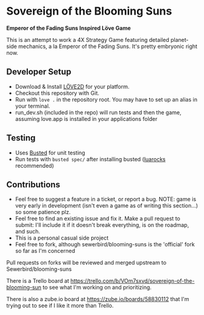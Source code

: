 # Sovereign of the Blooming Suns
**Emperor of the Fading Suns Inspired Löve Game**

This is an attempt to work a 4X Strategy Game featuring detailed planet-side mechanics, a la Emperor of the Fading Suns. It's pretty embryonic right now.

## Developer Setup

- Download & Install [LÖVE2D](https://love2d.org/) for your platform.
- Checkout this repository with Git.
- Run with `love .` in the repository root. You may have to set up an alias in your terminal.
- run_dev.sh (included in the repo) will run tests and then the game, assuming love.app is installed in your applications folder

## Testing

- Uses [Busted](http://olivinelabs.com/busted/) for unit testing
- Run tests with `busted spec/` after installing busted ([luarocks](https://luarocks.org/) recommended)

## Contributions

- Feel free to suggest a feature in a ticket, or report a bug. NOTE: game is very early in development (isn't even a game as of writing this section...) so some patience plz.
- Feel free to find an existing issue and fix it. Make a pull request to submit: I'll include it if it doesn't break everything, is on the roadmap, and such.
- This is a personal casual side project
- Feel free to fork, although sewerbird/blooming-suns is the 'official' fork so far as I'm concerned

Pull requests on forks will be reviewed and merged upstream to Sewerbird/blooming-suns

There is a Trello board at https://trello.com/b/VOm7sxvd/sovereign-of-the-blooming-sun to see what I'm working on and prioritizing.

There is also a zube.io board at https://zube.io/boards/58830112 that I'm trying out to see if I like it more than Trello.
